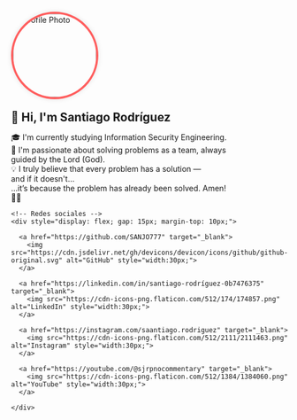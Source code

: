 <div style="display: flex; align-items: center; gap: 20px; flex-wrap: wrap; margin-bottom: 20px;">

  <!-- Imagen de perfil redonda estilo IG -->
<a href="https://github.com/SANJO777" target="_blank">
    <img src="https://github.com/SANJO777.png" alt="Profile Photo" style="width: 150px; height: 150px; border-radius: 50%; border: 4px solid #ff5e5e; box-shadow: 0 0 10px rgba(0,0,0,0.1);">
  </a>

  <!-- Bio -->
  <div>
    <h2 style="margin: 0;">👋 Hi, I'm Santiago Rodríguez</h2>
 <p style="max-width: 400px;">
  🎓 I'm currently studying Information Security Engineering.<br>
  🧠 I'm passionate about solving problems as a team, always guided by the Lord (God).<br>
  💡 I truly believe that every problem has a solution —<br>
  and if it doesn't…<br>
  …it’s because the problem has already been solved. Amen! 🙏🏻
</p>
    
    <!-- Redes sociales -->
    <div style="display: flex; gap: 15px; margin-top: 10px;">

      <a href="https://github.com/SANJO777" target="_blank">
        <img src="https://cdn.jsdelivr.net/gh/devicons/devicon/icons/github/github-original.svg" alt="GitHub" style="width:30px;">
      </a>

      <a href="https://linkedin.com/in/santiago-rodríguez-0b7476375" target="_blank">
        <img src="https://cdn-icons-png.flaticon.com/512/174/174857.png" alt="LinkedIn" style="width:30px;">
      </a>

      <a href="https://instagram.com/saantiago.rodriguez" target="_blank">
        <img src="https://cdn-icons-png.flaticon.com/512/2111/2111463.png" alt="Instagram" style="width:30px;">
      </a>

      <a href="https://youtube.com/@sjrpnocommentary" target="_blank">
        <img src="https://cdn-icons-png.flaticon.com/512/1384/1384060.png" alt="YouTube" style="width:30px;">
      </a>

    </div>
  </div>
</div>

